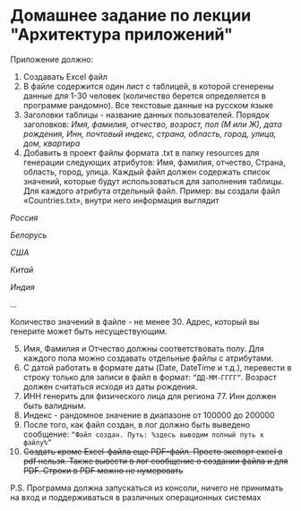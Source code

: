 # Домашнее задание по лекции "Архитектура приложений"
Приложение должно:
1) Cоздавать Excel файл
2) В файле содержится один лист с таблицей, в которой сгенерены данные для 1-30 человек (количество берется определяется в программе рандомно). Все текстовые данные на русском языке
3) Заголовки таблицы - название данных пользователей. Порядок заголовков: _Имя, фамилия, отчество, возраст, пол (М или Ж), дата рождения, Инн, почтовый индекс, страна, область, город, улица, дом, квартира_
4) Добавить в проект файлы формата .txt в папку resources для генерации следующих атрибутов: Имя, фамилия, отчество, Страна, область, город, улица. Каждый файл должен содержать список значений, которые будут использоваться для заполнения таблицы. Для каждого атрибута отдельный файл.
Пример: вы создали файл «Countries.txt», внутри него информация выглядит

_Россия_

_Белорусь_

_США_

_Китай_

_Индия_

_…_

Количество значений в файле - не менее 30. Адрес, который вы генерите может быть несуществующим.

5) Имя, Фамилия и Отчество должны соответствовать полу. Для каждого пола можно создавать отдельные файлы с атрибутами.
6) С датой работать в формате даты (Date, DateTime и т.д.), перевести в строку только для записи в файл в формат: `“ДД-ММ-ГГГГ“`. Возраст должен считаться исходя из даты рождения.
7) ИНН генерить для физического лица для региона 77. Инн должен быть валидным.
8) Индекс - рандомное значение в диапазоне от 100000 до 200000
9) После того, как файл создан, в лог должно быть выведено сообщение:
`“Файл создан. Путь: %здесь выводим полный путь к файлу%”`
10) <s>Создать кроме Excel-файла еще PDF-файл. Просто экспорт excel в pdf нельзя. Также вывести в лог сообщение о создании файла и для PDF. Строки в PDF можно не нумеровать</s>

P.S. Программа должна запускаться из консоли, ничего не принимать на вход и поддерживаться в различных операционных системах
